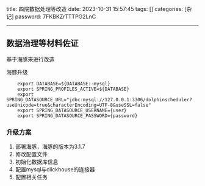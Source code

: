 title: 四院数据处理等改造 
date: 2023-10-31 15:57:45 
tags: []
categories: [杂记]
password: 7FKBKZrTTTPG2LnC

---
 <!--more-->
## 数据治理等材料佐证

基于海豚来进行改造

海豚升级

```
    export DATABASE=${DATABASE:-mysql}
    export SPRING_PROFILES_ACTIVE=${DATABASE}
    export SPRING_DATASOURCE_URL="jdbc:mysql://127.0.0.1:3306/dolphinscheduler?useUnicode=true&characterEncoding=UTF-8&useSSL=false"
    export SPRING_DATASOURCE_USERNAME={user}
    export SPRING_DATASOURCE_PASSWORD={password}
```



### 升级方案

1. 部署海豚，海豚的版本为3.1.7
2. 修改配置文件
3. 初始化数据库信息
4. 配置mysql与clickhouse的连接器
5. 配置相关任务
